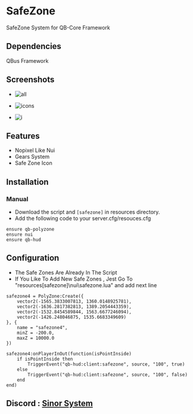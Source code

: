 # SafeZone
SafeZone System for QB-Core Framework

## Dependencies
QBus Framework

## Screenshots
- ![all](https://github.com/adelsinor/qb-hud/assets/116174907/3eaea403-cb0d-48da-9e14-04adc8a7c3b9)

- ![icons](https://github.com/adelsinor/qb-hud/assets/116174907/e77d6bc7-1682-4aec-99a7-784e2845ae04)

- ![i](https://github.com/adelsinor/qb-hud/assets/116174907/a3a18447-05f4-41e6-b388-5f6cde369f98)


## Features
- Nopixel Like Nui
- Gears System
- Safe Zone Icon

## Installation
### Manual
- Download the script and `[safezone]` in resources directory.
- Add the following code to your server.cfg/resouces.cfg
```
ensure qb-polyzone
ensure nui
ensure qb-hud

```

## Configuration

- The Safe Zones Are Already In The Script 
- If You Like To Add New Safe Zones , Jest Go To "resources\[safezone]\nui\safezone.lua" and add next line
```
safezone4 = PolyZone:Create({
	vector2(-1565.3833007813, 1360.0148925781),
	vector2(-1636.2817382813, 1389.2054443359),
	vector2(-1532.8454589844, 1563.6677246094),
	vector2(-1426.248046875, 1535.6683349609)
}, {
	name = "safezone4",
	minZ = -200.0,
	maxZ = 10000.0
})

safezone4:onPlayerInOut(function(isPointInside)
	if isPointInside then
		TriggerEvent("qb-hud:client:safezone", source, "100", true)
	else
		TriggerEvent("qb-hud:client:safezone", source, "100", false)
	end
end)

```
## Discord : [Sinor System](https://discord.gg/6MhccN5T)


